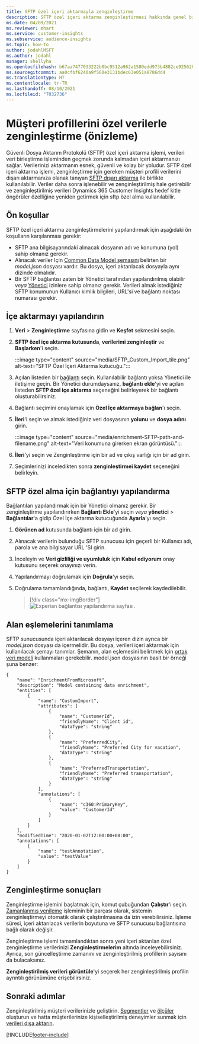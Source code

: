 ```yaml
---
title: SFTP özel içeri aktarmayla zenginleştirme
description: SFTP özel içeri aktarma zenginleştirmesi hakkında genel bilgiler.
ms.date: 04/09/2021
ms.reviewer: mhart
ms.service: customer-insights
ms.subservice: audience-insights
ms.topic: how-to
author: jodahlMSFT
ms.author: jodahl
manager: shellyha
ms.openlocfilehash: b67aa7477033222b0bc9512a962a1580edd973b4882ce925620ff5ec14f83fe3
ms.sourcegitcommit: aa0cfbf6240a9f560e3131bdec63e051a8786dd4
ms.translationtype: HT
ms.contentlocale: tr-TR
ms.lasthandoff: 08/10/2021
ms.locfileid: "7032736"
---
```

# <a name="enrich-customer-profiles-with-custom-data-preview"></a>Müşteri profillerini özel verilerle zenginleştirme (önizleme)

Güvenli Dosya Aktarım Protokolü (SFTP) özel içeri aktarma işlemi, verileri veri birleştirme işleminden geçmek zorunda kalmadan içeri aktarmanızı sağlar. Verilerinizi aktarmanın esnek, güvenli ve kolay bir yoludur. SFTP özel içeri aktarma işlemi, zenginleştirme için gereken müşteri profili verilerini dışarı aktarmanıza olanak tanıyan [SFTP dışarı aktarma](export-sftp.md) ile birlikte kullanılabilir. Veriler daha sonra işlenebilir ve zenginleştirilmiş hale getirebilir ve zenginleştirilmiş verileri Dynamics 365 Customer Insights hedef kitle öngörüler özelliğine yeniden getirmek için sftp özel alma kullanılabilir.

## <a name="prerequisites"></a>Ön koşullar

SFTP özel içeri aktarma zenginleştirmelerini yapılandırmak için aşağıdaki ön koşulların karşılanması gerekir:

- SFTP ana bilgisayarındaki alınacak dosyanın adı ve konumuna (yol) sahip olmanız gerekir.
- Alınacak veriler Için [Common Data Model şemasını](/common-data-model/) belirten bir *model.json* dosyası vardır. Bu dosya, içeri aktarılacak dosyayla aynı dizinde olmalıdır.
- Bir SFTP bağlantısı zaten bir Yönetici tarafından yapılandırılmış olabilir *veya* [Yönetici](permissions.md#administrator) izinlere sahip olmanız gerekir. Verileri almak istediğiniz SFTP konumunun Kullanıcı kimlik bilgileri, URL'si ve bağlantı noktası numarası gerekir.


## <a name="configure-the-import"></a>İçe aktarmayı yapılandırın

1. **Veri** > **Zenginleştirme** sayfasına gidin ve **Keşfet** sekmesini seçin.

1. **SFTP özel içe aktarma kutusunda**, **verilerimi zenginleştir** ve **Başlarken**'i seçin.

   :::image type="content" source="media/SFTP_Custom_Import_tile.png" alt-text="SFTP Özel İçeri Aktarma kutucuğu.":::

1. Açılan listeden bir [bağlantı](connections.md) seçin. Kullanılabilir bağlantı yoksa Yönetici ile iletişime geçin. Bir Yönetici durumdaysanız, **bağlantı ekle**'yi ve açılan listeden **SFTP özel içe aktarma** seçeneğini belirleyerek bir bağlantı oluşturabilirsiniz.

1. Bağlantı seçimini onaylamak için **Özel İçe aktarmaya bağlan**'ı seçin.

1.  **İleri**'i seçin ve almak istediğiniz veri dosyasının **yolunu** ve **dosya adını** girin.

    :::image type="content" source="media/enrichment-SFTP-path-and-filename.png" alt-text="Veri konumuna girerken ekran görüntüsü.":::

1. **İleri**'yi seçin ve Zenginleştirme için bir ad ve çıkış varlığı için bir ad girin. 

1. Seçimlerinizi inceledikten sonra **zenginleştirmei kaydet** seçeneğini belirleyin.

## <a name="configure-the-connection-for-sftp-custom-import"></a>SFTP özel alma için bağlantıyı yapılandırma 

Bağlantıları yapılandırmak için bir Yönetici olmanız gerekir. Bir zenginleştirme yapılandırırken **Bağlantı Ekle**'yi seçin *veya* **yönetici** > **Bağlantılar**'a gidip Özel İçe aktarma kutucuğunda **Ayarla**'yı seçin.

1. **Görünen ad** kutusunda bağlantı için bir ad girin.

1. Alınacak verilerin bulunduğu SFTP sunucusu için geçerli bir Kullanıcı adı, parola ve ana bilgisayar URL 'SI girin.

1. İnceleyin ve **Veri gizliliği ve uyumluluk** için **Kabul ediyorum** onay kutusunu seçerek onayınızı verin.

1. Yapılandırmayı doğrulamak için **Doğrula**'yı seçin.

1. Doğrulama tamamlandığında, bağlantı, **Kaydet** seçilerek kaydedilebilir.

   > [!div class="mx-imgBorder"]
   > ![Experian bağlantısı yapılandırma sayfası.](media/enrichment-SFTP-connection.png "Experian bağlantı Yapılandırması sayfası")


## <a name="defining-field-mappings"></a>Alan eşlemelerini tanımlama 

SFTP sunucusunda içeri aktarılacak dosyayı içeren dizin ayrıca bir *model.json* dosyası da içermelidir. Bu dosya, verileri içeri aktarmak için kullanılacak şemayı tanımlar. Şemanın, alan eşlemesini belirtmek Için [ortak veri modeli](/common-data-model/) kullanmaları gerekebilir. model.json dosyasının basit bir örneği şuna benzer:

```
{
    "name": "EnrichmentFromMicrosoft",
    "description": "Model containing data enrichment",
    "entities": [
        {
            "name": "CustomImport",
            "attributes": [
                {
                    "name": "CustomerId",
                    "friendlyName": "Client id",
                    "dataType": "string"
                },
                {
                    "name": "PreferredCity",
                    "friendlyName": "Preferred City for vacation",
                    "dataType": "string"
                },
                {
                    "name": "PreferredTransportation",
                    "friendlyName": "Preferred transportation",
                    "dataType": "string"
                }
            ],
            "annotations": [
                {
                    "name": "c360:PrimaryKey",
                    "value": "CustomerId"
                }
            ]
        }
    ],
    "modifiedTime": "2020-01-02T12:00:00+08:00",
    "annotations": [
        {
            "name": "testAnnotation",
            "value": "testValue"
        }
    ]
}
```

## <a name="enrichment-results"></a>Zenginleştirme sonuçları

Zenginleştirme işlemini başlatmak için, komut çubuğundan **Çalıştır**'ı seçin. [Zamanlanmış yenileme](system.md#schedule-tab) işleminin bir parçası olarak, sistemin zenginleştirmeyi otomatik olarak çalıştırılmasına da izin verebilirsiniz. İşleme süresi, içeri aktarılacak verilerin boyutuna ve SFTP sunucusu bağlantısına bağlı olarak değişir.

Zenginleştirme işlemi tamamlandıktan sonra yeni içeri aktarılan özel zenginleştirme verilerinizi **Zenginleştirmelerim** altında inceleyebilirsiniz. Ayrıca, son güncelleştirme zamanını ve zenginleştirilmiş profillerin sayısını da bulacaksınız.

**Zenginleştirilmiş verileri görüntüle**'yi seçerek her zenginleştirilmiş profilin ayrıntılı görünümüne erişebilirsiniz.

## <a name="next-steps"></a>Sonraki adımlar

Zenginleştirilmiş müşteri verilerinizle geliştirin. [Segmentler](segments.md) ve [ölçüler](measures.md) oluşturun ve hatta müşterilerinize kişiselleştirilmiş deneyimler sunmak için [verileri dışa aktarın](export-destinations.md).

[!INCLUDE[footer-include](../includes/footer-banner.md)]
